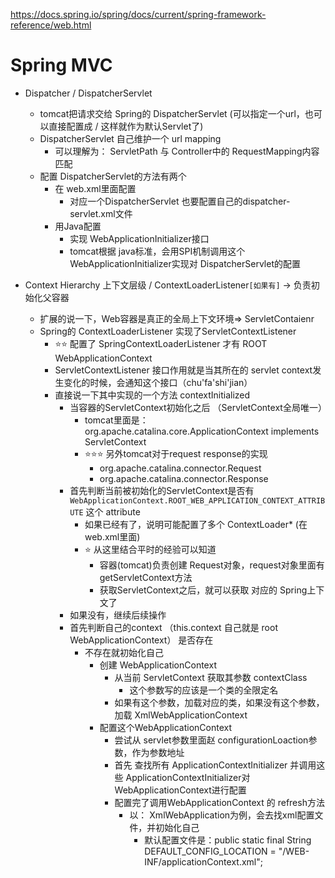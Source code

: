 
https://docs.spring.io/spring/docs/current/spring-framework-reference/web.html

# Spring MVC

- Dispatcher / DispatcherServlet
  - tomcat把请求交给 Spring的 DispatcherServlet (可以指定一个url，也可以直接配置成 / 这样就作为默认Servlet了)
  - DispatcherServlet 自己维护一个 url mapping
    - 可以理解为： ServletPath 与 Controller中的 RequestMapping内容匹配
  - 配置 DispatcherServlet的方法有两个
    - 在 web.xml里面配置
      - 对应一个DispatcherServlet 也要配置自己的dispatcher-servlet.xml文件
    - 用Java配置
      - 实现 WebApplicationInitializer接口
      - tomcat根据 java标准，会用SPI机制调用这个WebApplicationInitializer实现对 DispatcherServlet的配置

- Context Hierarchy 上下文层级  /  ContextLoaderListener`[如果有]` -> 负责初始化父容器
  - 扩展的说一下，Web容器是真正的全局上下文环境=> ServletContaienr
  - Spring的 ContextLoaderListener 实现了ServletContextListener
    - ⭐⭐ 配置了 SpringContextLoaderListener 才有 ROOT WebApplicationContext
    - ServletContextListener 接口作用就是当其所在的 servlet context发生变化的时候，会通知这个接口（chu'fa'shi'jian）
    - 直接说一下其中实现的一个方法 contextInitialized
      - 当容器的ServletContext初始化之后 （ServletContext全局唯一）
        - tomcat里面是： org.apache.catalina.core.ApplicationContext implements ServletContext 
        - ⭐⭐⭐ 另外tomcat对于request  response的实现
          - org.apache.catalina.connector.Request
          - org.apache.catalina.connector.Response
      - 首先判断当前被初始化的ServletContext是否有`WebApplicationContext.ROOT_WEB_APPLICATION_CONTEXT_ATTRIBUTE` 这个 attribute
        - 如果已经有了，说明可能配置了多个 ContextLoader* (在web.xml里面)
        - ⭐ 从这里结合平时的经验可以知道
          - 容器(tomcat)负责创建 Request对象，request对象里面有 getServletContext方法
          - 获取ServletContext之后，就可以获取 对应的 Spring上下文了
      - 如果没有，继续后续操作
      - 首先判断自己的context （this.context 自己就是 root WebApplicationContext） 是否存在  
        - 不存在就初始化自己
          - 创建 WebApplicationContext
            - 从当前 ServletContext 获取其参数 contextClass
              - 这个参数写的应该是一个类的全限定名
            - 如果有这个参数，加载对应的类，如果没有这个参数，加载 XmlWebApplicationContext
          - 配置这个WebApplicationContext
            - 尝试从 servlet参数里面赵 configurationLoaction参数，作为参数地址
            - 首先 查找所有 ApplicationContextInitializer 并调用这些 ApplicationContextInitializer对 WebApplicationContext进行配置
            - 配置完了调用WebApplicationContext 的 refresh方法
              - 以： XmlWebApplication为例，会去找xml配置文件，并初始化自己
                - 默认配置文件是：public static final String DEFAULT_CONFIG_LOCATION = "/WEB-INF/applicationContext.xml";

